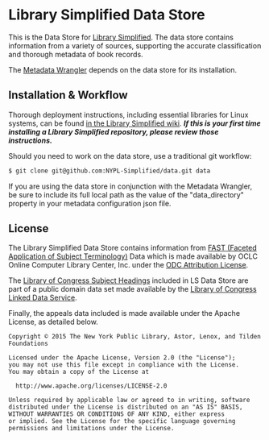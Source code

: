 # Library Simplified Data Store

This is the Data Store for [Library Simplified](http://www.librarysimplified.org/). The data store contains information from a variety of sources, supporting the accurate classification and thorough metadata of book records.

The [Metadata Wrangler](https://github.com/NYPL-Simplified/metadata-wrangler) depends on the data store for its installation.

## Installation & Workflow

Thorough deployment instructions, including essential libraries for Linux systems, can be found [in the Library Simplified wiki](https://github.com/NYPL-Simplified/Simplified-iOS/wiki/Deployment-Instructions). **_If this is your first time installing a Library Simplified repository, please review those instructions._**

Should you need to work on the data store, use a traditional git workflow:
```sh
$ git clone git@github.com:NYPL-Simplified/data.git data
```

If you are using the data store in conjunction with the Metadata Wrangler, be sure to include its full local path as the value of the "data_directory" property in your metadata configuration json file.

## License

The Library Simplified Data Store contains information from [FAST (Faceted Application of Subject Terminology)](http://www.oclc.org/research/themes/data-science/fast/download.html) Data which is made available by OCLC Online Computer Library Center, Inc. under the [ODC Attribution License](http://www.oclc.org/research/themes/data-science/fast/odcby.html).

The [Library of Congress Subject Headings](http://id.loc.gov/authorities/subjects.html) included in LS Data Store are part of a public domain data set made available by the [Library of Congress Linked Data Service](http://id.loc.gov/about/).

Finally, the appeals data included is made available under the Apache License, as detailed below.

    Copyright © 2015 The New York Public Library, Astor, Lenox, and Tilden Foundations

    Licensed under the Apache License, Version 2.0 (the "License");
    you may not use this file except in compliance with the License.
    You may obtain a copy of the License at

      http://www.apache.org/licenses/LICENSE-2.0

    Unless required by applicable law or agreed to in writing, software
    distributed under the License is distributed on an "AS IS" BASIS,
    WITHOUT WARRANTIES OR CONDITIONS OF ANY KIND, either express
    or implied. See the License for the specific language governing
    permissions and limitations under the License.
